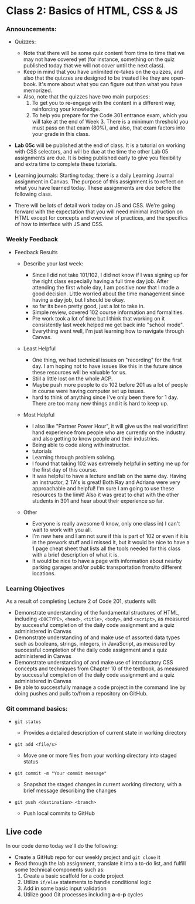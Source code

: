 # Class 2: Basics of HTML, CSS & JS

### Announcements:
 - Quizzes:
 	- Note that there will be some quiz content from time to time that we may not have covered yet (for instance, something on the quiz published today that we will not cover until the next class).
 	- Keep in mind that you have unlimited re-takes on the quizzes, and also that the quizzes are designed to be treated like they are open-book. It's more about what you can figure out than what you have memorized.
	- Also, note that the quizzes have two main purposes:
      1. To get you to re-engage with the content in a different way, reinforcing your knowledge.
      2. To help you prepare for the Code 301 entrance exam, which you will take at the end of Week 3. There is a minimum threshold you must pass on that exam (80%), and also, that exam factors into your grade in this class.

- **Lab 05c** will be published at the end of class. It is a tutorial on working with CSS selectors, and will be due at the time the other Lab 05 assignments are due. It is being published early to give you flexibility and extra time to complete these tutorials.

- Learning journals: Starting today, there is a daily Learning Journal assignment in Canvas. The purpose of this assignment is to reflect on what you have learned today. These assignments are due before the following class.

- There will be lots of detail work today on JS and CSS. We're going forward with the expectation that you will need minimal instruction on HTML except for concepts and overview of practices, and the specifics of how to interface with JS and CSS.


### Weekly Feedback

- Feedback Results
    - Describe your last week:
      - Since I did not take 101/102, I did not know if I was signing up for the right class especially having a full time day job.  After attending the first whole day, I am positive now that I made a good decision.  Little worried about the time management since having a day job, but I should be okay.
      - so far its been pretty good, just a lot to take in.
      - Simple review, covered 102 course information and formalities. 
      - Pre work took a lot of time but I think that working on it consistently last week helped me get back into "school mode".
      - Everything went well, I'm just learning how to navigate through Canvas.
    - Least Helpful
      - One thing, we had technical issues on "recording" for the first day. I am hoping not to have issues like this in the future since these resources will be valuable for us.
      - Still a little lost on the whole ACP.
      - Maybe push more people to do 102 before 201 as a lot of people in course were having computer set up issues. 
      - hard to think of anything since I've only been there for 1 day. There are too many new things and it is hard to keep up. 

    - Most Helpful
      - I also like "Partner Power Hour", it will give us the real world/first hand experience from people who are currently on the industry and also getting to know people and their industries. 
      - Being able to code along with instructor. 
      - tutorials
      - Learning through problem solving.
      - I found that taking 102 was extremely helpful in setting me up for the first day of this course. 
      - It was helpful to have a lecture and lab on the same day. Having an instructor, 2 TA's is great! Both Ray and Adriana were very approachable and helpful! I'm sure I am going to use these resources to the limit! Also it was great to chat with the other students in 301 and hear about their experience so far. 

    - Other
      - Everyone is really awesome (I know, only one class in) I can't wait to work with you all.
      - I'm new here and I am not sure if this is part of 102 or even if it is in the prework stuff and i missed it, but it would be nice to have a 1 page cheat sheet that lists all the tools needed for this class with a brief description of what it is.
      - It would be nice to have a page with information about nearby parking garages and/or public transportation from/to different locations.

### Learning Objectives

As a result of completing Lecture 2 of Code 201, students will:

- Demonstrate understanding of the fundamental structures of HTML, including `<DOCTYPE>`, `<head>`, `<title>`, `<body>`, and `<script>`, as measured by successful completion of the daily code assignment and a quiz administered in Canvas
- Demonstrate understanding of and make use of assorted data types such as booleans, strings, integers, in JavaScript, as measured by successful completion of the daily code assignment and a quiz administered in Canvas
- Demonstrate understanding of and make use of introductory CSS concepts and techniques from Chapter 10 of the textbook, as measured by successful completion of the daily code assignment and a quiz administered in Canvas
- Be able to successfully manage a code project in the command line by doing pushes and pulls to/from a repository on GitHub.

### Git command basics:

- `git status`
   - Provides a detailed description of current state in working directory

- `git add <file/s>`
   - Move one or more files from your working directory into staged status

- `git commit -m "Your commit message"`
   - Snapshot the staged changes in current working directory, with a brief message describing the changes

- `git push <destination> <branch>`
   - Push local commits to GitHub
## Live code

In our code demo today we'll do the following:

- Create a GitHub repo for our weekly project and `git clone` it
- Read through the lab assignment, translate it into a to-do list, and fulfill some technical components such as:
  1. Create a basic scaffold for a code project
  2. Utilize `if/else` statements to handle conditional logic
  3. Add in some basic input validation
  4. Utilize good Git processes including **a-c-p** cycles
